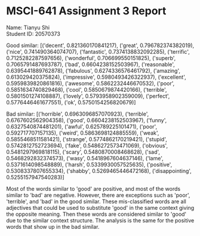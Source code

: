 # MSCI-641 Assignment 3 Report
Name: Tianyu Shi<br />
Student ID: 20570373<br />

Good similar:
[('decent', 0.821360170841217), ('great', 0.796782374382019), ('nice', 0.741490364074707),
('fantastic', 0.7374138832092285), ('terrific', 0.7125282287597656), ('wonderful', 0.706699550151825),
('superb', 0.7065791487693787), ('bad', 0.6604238152503967), ('reasonable', 0.6395441889762878),
('fabulous', 0.6274336576461792), ('amazing', 0.613029420375824), ('impressive', 0.5980493426322937),
('excellent', 0.5959839820861816), ('awesome', 0.5862232446670532), ('poor', 0.5851634740829468),
('cool', 0.5850679874420166), ('terrible', 0.5801501274108887), ('lovely', 0.5793958902359009),
('perfect', 0.5776446461677551), ('ok', 0.5750154256820679)]<br />

Bad similar:
[('horrible', 0.6963096857070923), ('terrible', 0.6767602562904358), ('good', 0.6604238152503967),
('funny', 0.6327540874481201), ('awful', 0.625789225101471), ('poor', 0.592717707157135),
('weird', 0.5863698124885559), ('weak', 0.5855468511581421), ('strange', 0.5774862170219421),
('stupid', 0.5742812752723694), ('fake', 0.5486272573471069), ('obvious', 0.5481297969818115),
('scary', 0.5480870008468628), ('sad', 0.5468292832374573), ('wasy', 0.5418967604637146),
('lame', 0.5371614098548889), ('harsh', 0.5339930057525635), ('positive', 0.5308337807655334),
('shabby', 0.5269465446472168), ('disappointing', 0.5255157947540283)]<br />

Most of the words similar to 'good' are positive, and most of the words similar to 'bad' are negative. However, there are exceptions such as 'poor', 'terrible', and 'bad' in the good similar. These mis-classified words are all adjectives that could be used to substitute 'good' in the same context giving the opposite meaning. Then these words are considered similar to 'good' due to the similar context structure. The analysis is the same for the positive words that show up in the bad similar.
